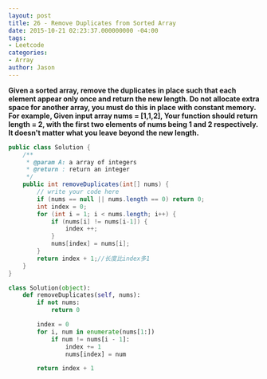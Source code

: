 ```yaml
---
layout: post
title: 26 - Remove Duplicates from Sorted Array
date: 2015-10-21 02:23:37.000000000 -04:00
tags:
- Leetcode
categories:
- Array
author: Jason
---
```

**Given a sorted array, remove the duplicates in place such that each element appear only once and return the new length. Do not allocate extra space for another array, you must do this in place with constant memory. For example, Given input array nums = [1,1,2], Your function should return length = 2, with the first two elements of nums being 1 and 2 respectively. It doesn't matter what you leave beyond the new length.**


``` java
public class Solution {
    /**
     * @param A: a array of integers
     * @return : return an integer
     */
    public int removeDuplicates(int[] nums) {
        // write your code here
        if (nums == null || nums.length == 0) return 0;
        int index = 0;
        for (int i = 1; i < nums.length; i++) {
            if (nums[i] != nums[i-1]) {
                index ++;
            }
            nums[index] = nums[i];
        }
        return index + 1;//长度比index多1
    }
}
```

``` python
class Solution(object):
    def removeDuplicates(self, nums):
        if not nums:
            return 0

        index = 0
        for i, num in enumerate(nums[1:])
            if num != nums[i - 1]:
                index += 1
                nums[index] = num

        return index + 1
```
